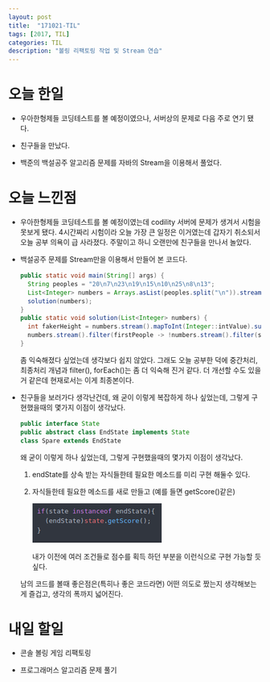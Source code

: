 ```yaml
---
layout: post
title:  "171021-TIL"
tags: [2017, TIL]
categories: TIL
description: "볼링 리팩토링 작업 및 Stream 연습"
---
```


오늘 한일
========

- 우아한형제들 코딩테스트를 볼 예정이였으나, 서버상의 문제로 다음 주로 연기 됐다.

- 친구들을 만났다.

- 백준의 백설공주 알고리즘 문제를 자바의 Stream을 이용해서 풀었다.

오늘 느낀점
=========

- 우아한형제들 코딩테스트를 볼 예정이였는데 codility 서버에 문제가 생겨서 시험을 못보게 됐다. 4시간짜리 시험이라 오늘 가장 큰 일정은 이거였는데 갑자기 취소되서 오늘 공부 의욕이 급 사라졌다. 주말이고 하니 오랜만에 친구들을 만나서 놀았다.

- 백설공주 문제를 Stream만을 이용해서 만들어 본 코드다.  

  ```java
  public static void main(String[] args) {
    String peoples = "20\n7\n23\n19\n15\n10\n25\n8\n13";
    List<Integer> numbers = Arrays.asList(peoples.split("\n")).stream().map(Integer::parseInt).sorted().collect(Collectors.toList());
    solution(numbers);
  }
  public static void solution(List<Integer> numbers) {
    int fakerHeight = numbers.stream().mapToInt(Integer::intValue).sum() - 100;
    numbers.stream().filter(firstPeople -> !numbers.stream().filter(secondPeople -> firstPeople!= secondPeople).anyMatch(secondPeople -> firstPeople + secondPeople == fakerHeight)).forEach(System.out::println);
  }
  ```  
  좀 익숙해졌다 싶었는데 생각보다 쉽지 않았다. 그래도 오늘 공부한 덕에 중간처리, 최종처리 개념과 filter(), forEach()는 좀 더 익숙해 진거 같다. 더 개선할 수도 있을거 같은데 현재로서는 이게 최종본이다.

- 친구들을 보러가다 생각난건데, 왜 굳이 이렇게 복잡하게 하나 싶었는데, 그렇게 구현했을때의 몇가지 이점이 생각났다.  

  ```java
  public interface State
  public abstract class EndState implements State
  class Spare extends EndState  
  ```  

  왜 굳이 이렇게 하나 싶었는데, 그렇게 구현했을때의 몇가지 이점이 생각났다.

  1. endState를 상속 받는 자식들한테 필요한 메소드를 미리 구현 해둘수 있다.

  2. 자식들한테 필요한 메소드를 새로 만들고 (예를 들면 getScore()같은)  

      ![endState](/images/til/endState.png)  

      내가 이전에 여러 조건들로 점수를 획득 하던 부분을 이런식으로 구현 가능할 듯 싶다.

    남의 코드를 볼때 좋은점은(특히나 좋은 코드라면) 어떤 의도로 짰는지 생각해보는게 즐겁고, 생각의 폭까지 넓어진다.

내일 할일
=========

- 콘솔 볼링 게임 리팩토링

- 프로그래머스 알고리즘 문제 풀기

